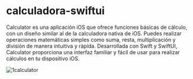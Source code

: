 # calculadora-swiftui
 
Calculator es una aplicación iOS que ofrece funciones básicas de cálculo, con un diseño similar al de la calculadora nativa de iOS. Puedes realizar operaciones matemáticas simples como suma, resta, multiplicación y división de manera intuitiva y rápida. Desarrollada con Swift y SwiftUI, Calculator proporciona una interfaz familiar y fácil de usar para realizar cálculos en tu dispositivo iOS.

![1calculator](https://github.com/rubensrdev/calculadora-swiftui/assets/160135386/93b5bb23-aa32-4c74-b0ba-b77fb80db06a)
